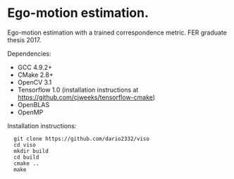 # Ego-motion estimation. 
Ego-motion estimation with a trained correspondence metric. FER graduate thesis 2017.

Dependencies: 
* GCC 4.9.2+
* CMake 2.8+
* OpenCV 3.1
* Tensorflow 1.0 (installation instructions at https://github.com/cjweeks/tensorflow-cmake)
* OpenBLAS
* OpenMP

Installation instructions:
```
  git clone https://github.com/dario2332/viso
  cd viso
  mkdir build
  cd build
  cmake ..
  make
```
